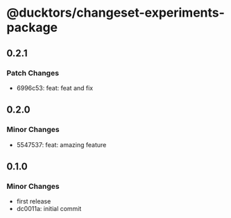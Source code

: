# @ducktors/changeset-experiments-package

## 0.2.1

### Patch Changes

- 6996c53: feat: feat and fix

## 0.2.0

### Minor Changes

- 5547537: feat: amazing feature

## 0.1.0

### Minor Changes

- first release
- dc0011a: initial commit
